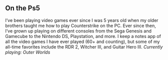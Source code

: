 ## On the Ps5
I’ve been playing video games ever since I was 5 years old when my older brothers taught me how to play Counterstrike on the PC. Ever since then, I’ve grown up playing on different consoles from the Sega Genesis and Gamecube to the Nintendo DS, Playstation, and more. I keep a notes app of all the video games I have ever played (60+ and counting), but some of my all-time favorites include the RDR 2, Witcher III, and Guitar Hero III.
<em>Currently playing: Outer Worlds</em>

